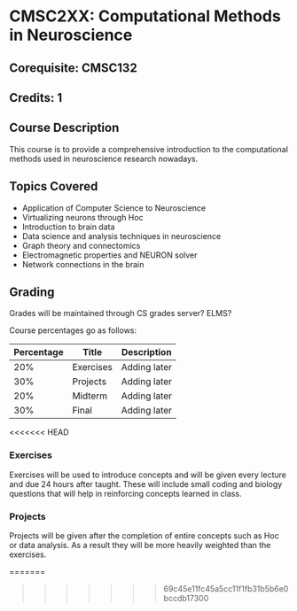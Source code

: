 # CMSC2XX: Computational Methods in Neuroscience
## Corequisite: CMSC132
## Credits: 1
## Course Description 
This course is to provide a comprehensive introduction to the computational methods used in neuroscience research nowadays. 

## Topics Covered
- Application of Computer Science to Neuroscience
- Virtualizing neurons through Hoc 
- Introduction to brain data 
- Data science and analysis techniques in neuroscience
- Graph theory and connectomics
- Electromagnetic properties and NEURON solver 
- Network connections in the brain

## Grading

Grades will be maintained through CS grades server? ELMS?

Course percentages go as follows:

 | Percentage | Title 		| Description |
 | --------- | ------- | -------- |
 | 20%		 | Exercises	| Adding later|
 | 30%		 | Projects		| Adding later|
 | 20%		 | Midterm		| Adding later|
 | 30%	     | Final		| Adding later|
<<<<<<< HEAD

 ### Exercises

 Exercises will be used to introduce concepts and will be given every lecture and due 24 hours after taught. These will include small coding and biology questions that will help in reinforcing concepts learned in class. 

 ### Projects

 Projects will be given after the completion of entire concepts such as Hoc or data analysis. As a result they will be more heavily weighted than the exercises. 


=======
>>>>>>> 69c45e11fc45a5cc11f1fb31b5b6e0bccdb17300
